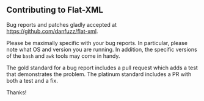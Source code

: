 Contributing to Flat-XML
------------------------

Bug reports and patches gladly accepted at
<https://github.com/danfuzz/flat-xml>.

Please be maximally specific with your bug reports. In particular,
please note what OS and version you are running. In addition, the
specific versions of the `bash` and `awk` tools may come in handy.

The gold standard for a bug report includes a pull request which
adds a test that demonstrates the problem. The platinum standard
includes a PR with both a test and a fix.

Thanks!
